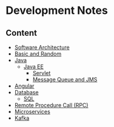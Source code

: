 # Development Notes

## Content
* [Software Architecture](software-architecture.md)
* [Basic and Random](/basicRandom/basic-random.md)
* [Java]()
  * [Java EE](/java/javaee.md)
    * [Servlet](/java/javaee.md)
    * [Message Queue and JMS](/java/jms.md)
* [Angular](angular/angular6.md)
* [Database]()
  * [SQL](/database/sql.md)
* [Remote Procedure Call (RPC)](/otherTopics/rpc.md)
* [Microservices](/otherTopics/microservices.md)
* [Kafka](/otherTopics/kafka.md)

